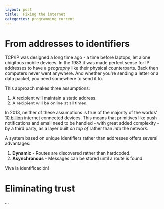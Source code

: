 ```yaml
---
layout: post
title:  Fixing the internet
categories: programming current
---
```


# From addresses to identifiers

TCP/IP was designed a long time ago - a time before laptops, let alone ubiqitous mobile devices. In the 1983 it was made perfect sense for IP addresses to have a *geography* like their physical counterparts. Back then computers never went anywhere. And whether you're sending a letter or a data packet, you need somewhere to send it to.

This approach makes three assumptions:

1. A recipient will maintain a static address.
1. A recipient will be online at all times.

In 2013, neither of these assumptions is true of the majority of the worlds' [10 billion](http://techcrunch.com/2013/05/09/internet-of-everything/) internet connected devices. This means that primitives like push notifications and email need to be handled - with great added complexity - by a third party, as a layer built *on top of* rather than *into* the network.

A system based on unique identifiers rather than addresses offers several advantages:

1. **Dynamic** - Routes are discovered rather than hardcoded.
1. **Asynchronous** - Messages can be stored until a route is found.

Viva la identificación!

# Eliminating trust

...
